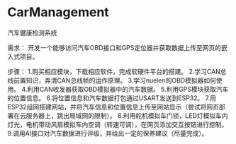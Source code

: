 # CarManagement
汽车健康检测系统

需求：
开发一个能够访问汽车OBD接口和GPS定位器并获取数据上传至网页的嵌入式项目。

步骤：
1.购买相应模块，下载相应软件，完成软硬件平台的搭建。
2.学习CAN总线前置知识，弄清CAN总线帧的运作原理。
3.学习nuelen的OBD模拟器如何使用。
4.利用CAN收发器获取OBD模拟器中的汽车数据。
5.利用GPS模块获取汽车的位置信息。
6.将位置信息和汽车数据打包通过USART发送到ESP32。
7.用ESP32组网搭建网站，并将汽车信息和位置信息上传至网站显示（尝试将网页部署在云服务器上，跳出局域网的限制）。
8.利用舵机模拟车门锁，LED灯模拟车内灯光，电机带动风扇模拟车内空调（转速可调），在网页添加交互按钮进行控制。
9.调用AI接口对汽车数据进行评级，并给出一定的保养建议（尽量完成）。
